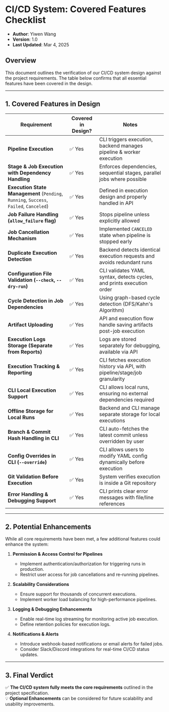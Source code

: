 # **CI/CD System: Covered Features Checklist**

* **Author**: Yiwen Wang
* **Version**: 1.0
* **Last Updated**: Mar 4, 2025

## **Overview**
This document outlines the verification of our CI/CD system design against the project requirements. The table below confirms that all essential features have been covered in the design.

---

## **1. Covered Features in Design**

| **Requirement**                                    | **Covered in Design?** | **Notes** |
|----------------------------------------------------|-----------------------|-----------|
| **Pipeline Execution**                            | ✅ Yes | CLI triggers execution, backend manages pipeline & worker execution |
| **Stage & Job Execution with Dependency Handling**| ✅ Yes | Enforces dependencies, sequential stages, parallel jobs where possible |
| **Execution State Management** (`Pending`, `Running`, `Success`, `Failed`, `Canceled`) | ✅ Yes | Defined in execution design and properly handled in API |
| **Job Failure Handling (`allow_failure` flag)** | ✅ Yes | Stops pipeline unless explicitly allowed |
| **Job Cancellation Mechanism** | ✅ Yes | Implemented `CANCELED` state when pipeline is stopped early |
| **Duplicate Execution Detection** | ✅ Yes | Backend detects identical execution requests and avoids redundant runs |
| **Configuration File Validation (`--check`, `--dry-run`)** | ✅ Yes | CLI validates YAML syntax, detects cycles, and prints execution order |
| **Cycle Detection in Job Dependencies** | ✅ Yes | Using graph-based cycle detection (DFS/Kahn's Algorithm) |
| **Artifact Uploading** | ✅ Yes | API and execution flow handle saving artifacts post-job execution |
| **Execution Logs Storage (Separate from Reports)** | ✅ Yes | Logs are stored separately for debugging, available via API |
| **Execution Tracking & Reporting** | ✅ Yes | CLI fetches execution history via API, with pipeline/stage/job granularity |
| **CLI Local Execution Support** | ✅ Yes | CLI allows local runs, ensuring no external dependencies required |
| **Offline Storage for Local Runs** | ✅ Yes | Backend and CLI manage separate storage for local executions |
| **Branch & Commit Hash Handling in CLI** | ✅ Yes | CLI auto-fetches the latest commit unless overridden by user |
| **Config Overrides in CLI (`--override`)** | ✅ Yes | CLI allows users to modify YAML config dynamically before execution |
| **Git Validation Before Execution** | ✅ Yes | System verifies execution is inside a Git repository |
| **Error Handling & Debugging Support** | ✅ Yes | CLI prints clear error messages with file/line references |

---

## **2. Potential Enhancements**
While all core requirements have been met, a few additional features could enhance the system:

1. **Permission & Access Control for Pipelines**
    - Implement authentication/authorization for triggering runs in production.
    - Restrict user access for job cancellations and re-running pipelines.

2. **Scalability Considerations**
    - Ensure support for thousands of concurrent executions.
    - Implement worker load balancing for high-performance pipelines.

3. **Logging & Debugging Enhancements**
    - Enable real-time log streaming for monitoring active job execution.
    - Define retention policies for execution logs.

4. **Notifications & Alerts**
    - Introduce webhook-based notifications or email alerts for failed jobs.
    - Consider Slack/Discord integrations for real-time CI/CD status updates.

---

## **3. Final Verdict**
✅ **The CI/CD system fully meets the core requirements** outlined in the project specification.  
💡 **Optional Enhancements** can be considered for future scalability and usability improvements.
